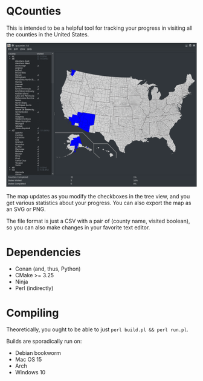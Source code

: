 QCounties
=========
This is intended to be a helpful tool for tracking your progress in visiting
all the counties in the United States.

![Screenshot](etc/screenshot.png)

The map updates as you modify the checkboxes in the tree view, and you get
various statistics about your progress.  You can also export the map as an SVG
or PNG.

The file format is just a CSV with a pair of (county name, visited boolean), so
you can also make changes in your favorite text editor.

Dependencies
============
* Conan (and, thus, Python)
* CMake >= 3.25
* Ninja
* Perl (indirectly)

Compiling
=========
Theoretically, you ought to be able to just `perl build.pl && perl run.pl`.

Builds are sporadically run on:
* Debian bookworm
* Mac OS 15
* Arch
* Windows 10

